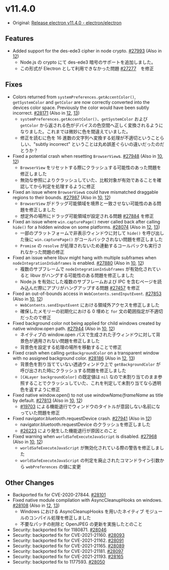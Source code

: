 # v11.4.0

- Original: [Release electron v11.4.0 - electron/electron](https://github.com/electron/electron/releases/tag/v11.4.0)

## Features

- Added support for the des-ede3 cipher in node crypto. [#27993](https://github.com/electron/electron/pull/27993) (Also in [12](https://github.com/electron/electron/pull/27992))
  - Node.js の crypto にて des-ede3 暗号のサポートを追加しました。
  - この形式が Electron として利用できなかった問題 [#27277](https://github.com/electron/electron/issues/27277)　を修正

## Fixes

- Colors returned from `systemPreferences.getAccentColor()`, `getSystemColor` and `getColor` are now correctly converted into the devices color space. Previously the color would have been subtly incorrect. [#28171](https://github.com/electron/electron/pull/28171) (Also in [12](https://github.com/electron/electron/pull/28172), [13](https://github.com/electron/electron/pull/28173))
  - `systemPreferences.getAccentColor()`、`getSystemColor` および `getColor` から返される色がデバイスの色空間へ正しく変換されるようになりました。これまでは微妙に色を間違えていました。
  - 修正を読むに色を 16 進数の文字列へ変換する処理が不適切ということらしい、"subtly incorrect" ということは丸め誤差ぐらいの違いだったのだとうか？
- Fixed a potential crash when resetting `BrowserView`s. [#27948](https://github.com/electron/electron/pull/27948) (Also in [10](https://github.com/electron/electron/pull/27946), [12](https://github.com/electron/electron/pull/27947))
  - `BrowserView` をリセットする際にクラッシュする可能性のあった問題を修正しました
  - 無効な参照によりクラッシュしていた、比較対象が有効であることを確認してから判定を処理するように修正
- Fixed an issue where `BrowserView`s could have mismatched draggable regions to their bounds. [#27987](https://github.com/electron/electron/pull/27987) (Also in [10](https://github.com/electron/electron/pull/27986), [12](https://github.com/electron/electron/pull/27988))
  - `BrowserView` がドラッグ可能領域を境界と一致させない可能性のある問題を修正しました
  - 想定外の場所にドラッグ可能領域が設定される問題 [#27884](https://github.com/electron/electron/issues/27884) を修正
- Fixed an issue where `win.capturePage()` never called back after calling `hide()` for a hidden window on some platforms. [#28074](https://github.com/electron/electron/pull/28074) (Also in [12](https://github.com/electron/electron/pull/28075), [13](https://github.com/electron/electron/pull/28076))
  - 一部のプラットフォームで非表示ウィンドウに対して `hide()` を呼び出した後に `win.capturePage()` がコールバックされない問題を修正しました
  - `Promise` の `resolve` が処理されないため連動するコールバックも実行されなかった問題の修正
- Fixed an issue where libuv might hang with multiple subframes when `nodeIntegrationInSubframes` is enabled. [#27880](https://github.com/electron/electron/pull/27880) (Also in [10](https://github.com/electron/electron/pull/27881), [12](https://github.com/electron/electron/pull/27879))
  - 複数のサブフレームで `nodeIntegrationInSubframes` が有効化されていると libuv がハングする可能性のある問題を修正しました
  - Node.js を有効にした複数のサブフレームおよび IPC を含むページを読み込んだ際にアプリがハングアップする問題 [#27457](https://github.com/electron/electron/issues/27457) を修正
- Fixed an out-of-bounds access in `WebContents.sendInputEvent`. [#27853](https://github.com/electron/electron/pull/27853) (Also in [10](https://github.com/electron/electron/pull/27854), [12](https://github.com/electron/electron/pull/27855))
  - `WebContents.sendInputEvent` における領域外アクセスを修正しました
  - 確保したメモリーの初期化における 0 埋めと `for` 文の範囲指定が不適切だったので修正
- Fixed background color not being applied for child windows created by native window.open path. [#27944](https://github.com/electron/electron/pull/27944) (Also in [10](https://github.com/electron/electron/pull/27945), [12](https://github.com/electron/electron/pull/27942))
  - ネイティブの window.open パスで生成された子ウィンドウに対して背景色が適用されない問題を修正しました
  - 背景色を設定する処理の場所を移動することで修正
- Fixed crash when calling `getBackgroundColor` on a transparent window with no assigned background color. [#28186](https://github.com/electron/electron/pull/28186) (Also in [12](https://github.com/electron/electron/pull/28188), [13](https://github.com/electron/electron/pull/28187))
  - 背景色を割り当てていない透過ウィンドウ上で `getBackgroundColor` が呼び出された時にクラッシュする問題を修正しました
  - `[CALayer backgroundColor]` の既定値は `nil` なので未割り当てのまま参照することでクラッシュしていた、これを判定して未割り当てなら透明色を返すように修正
- Fixed native window.open() to not use _windowName/frameName_ as title by default. [#27813](https://github.com/electron/electron/pull/27813) (Also in [10](https://github.com/electron/electron/pull/27868), [12](https://github.com/electron/electron/pull/27552))
  - [#19703](https://github.com/electron/electron/pull/19703) による機能退行でウィンドウのタイトルが意図しない名前になっていた問題を修正
- Fixed navigator.bluetooth.requestDevice crash. [#27941](https://github.com/electron/electron/pull/27941) (Also in [12](https://github.com/electron/electron/pull/27927))
  - navigator.bluetooth.requestDevice のクラッシュを修正しました
  - [#26223](https://github.com/electron/electron/pull/26223) により発生した機能退行が原因とのこと
- Fixed warning when `worldSafeExecuteJavaScript` is disabled. [#27968](https://github.com/electron/electron/pull/27968) (Also in [10](https://github.com/electron/electron/pull/27974), [12](https://github.com/electron/electron/pull/27969))
  - `worldSafeExecuteJavaScript` が無効化されている際の警告を修正しました
  - `worldSafeExecuteJavaScript` の判定を廃止されたコマンドライン引数から `webPreferences` の値に変更

## Other Changes

- Backported fix for CVE-2020-27844. [#28101](https://github.com/electron/electron/pull/28101)
- Fixed native module compilation with AsyncCleanupHooks on windows. [#28108](https://github.com/electron/electron/pull/28108) (Also in [12](https://github.com/electron/electron/pull/28109), [13](https://github.com/electron/electron/pull/28110))
  - Windows における AsyncCleanupHooks を用いたネイティブ モジュールのコンパイル処理を修正しました
  - 不要なパッチの削除と OpenJPEG の更新を実施したとのこと
- Security: backported fix for 1180871. [#28046](https://github.com/electron/electron/pull/28046)
- Security: backported fix for CVE-2021-21160. [#28093](https://github.com/electron/electron/pull/28093)
- Security: backported fix for CVE-2021-21162. [#28091](https://github.com/electron/electron/pull/28091)
- Security: backported fix for CVE-2021-21165. [#28089](https://github.com/electron/electron/pull/28089)
- Security: backported fix for CVE-2021-21181. [#28097](https://github.com/electron/electron/pull/28097)
- Security: backported fix for CVE-2021-21193. [#28165](https://github.com/electron/electron/pull/28165)
- Security: backported fix to 1177593. [#28050](https://github.com/electron/electron/pull/28050)
